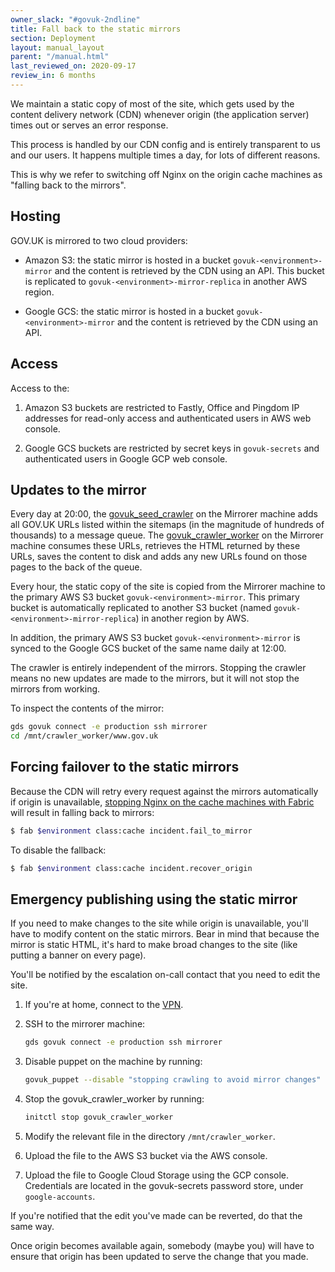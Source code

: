 ```yaml
---
owner_slack: "#govuk-2ndline"
title: Fall back to the static mirrors
section: Deployment
layout: manual_layout
parent: "/manual.html"
last_reviewed_on: 2020-09-17
review_in: 6 months
---
```


We maintain a static copy of most of the site, which gets used by the content delivery
network (CDN) whenever origin (the application server) times out or serves an error
response.

This process is handled by our CDN config and is entirely transparent to us and
our users. It happens multiple times a day, for lots of different reasons.

This is why we refer to switching off Nginx on the origin cache machines as
"falling back to the mirrors".

## Hosting

GOV.UK is mirrored to two cloud providers:

- Amazon S3: the static mirror is hosted in a bucket `govuk-<environment>-mirror` and the
  content is retrieved by the CDN using an API.  This bucket is replicated to
  `govuk-<environment>-mirror-replica` in another AWS region.

- Google GCS: the static mirror is hosted in a bucket `govuk-<environment>-mirror` and the
  content is retrieved by the CDN using an API.

## Access

Access to the:

1. Amazon S3 buckets are restricted to Fastly, Office and Pingdom IP addresses for read-only access
   and authenticated users in AWS web console.

1. Google GCS buckets are restricted by secret keys in `govuk-secrets` and authenticated users
   in Google GCP web console.

## Updates to the mirror

Every day at 20:00, the [govuk_seed_crawler][] on the Mirrorer machine adds all GOV.UK URLs listed
within the sitemaps (in the magnitude of hundreds of thousands) to a message queue. The [govuk_crawler_worker][]
on the Mirrorer machine consumes these URLs, retrieves the HTML returned by these URLs, saves the content
to disk and adds any new URLs found on those pages to the back of the queue.

Every hour, the static copy of the site is copied from the Mirrorer machine to the primary AWS S3 bucket
`govuk-<environment>-mirror`. This primary bucket is automatically replicated to another S3 bucket
(named `govuk-<environment>-mirror-replica`) in another region by AWS.

In addition, the primary AWS S3 bucket `govuk-<environment>-mirror` is synced to the Google GCS bucket
of the same name daily at 12:00.

The crawler is entirely independent of the mirrors. Stopping the crawler means no new updates are made
to the mirrors, but it will not stop the mirrors from working.

To inspect the contents of the mirror:

```bash
gds govuk connect -e production ssh mirrorer
cd /mnt/crawler_worker/www.gov.uk
```

## Forcing failover to the static mirrors

Because the CDN will retry every request against the mirrors automatically if origin is unavailable,
[stopping Nginx on the cache machines with Fabric][fab-fail] will result in falling back to mirrors:

```bash
$ fab $environment class:cache incident.fail_to_mirror
```

To disable the fallback:

```bash
$ fab $environment class:cache incident.recover_origin
```

[fab-fail]: https://github.com/alphagov/fabric-scripts/blob/master/incident.py

## Emergency publishing using the static mirror

If you need to make changes to the site while origin is unavailable, you'll have to
modify content on the static mirrors. Bear in mind that because the mirror is static
HTML, it's hard to make broad changes to the site (like putting a banner on every page).

You'll be notified by the escalation on-call contact that you need to edit the site.

1. If you're at home, connect to the [VPN][gds-vpn].

1. SSH to the mirrorer machine:

    ```bash
    gds govuk connect -e production ssh mirrorer
    ```

1. Disable puppet on the machine by running:

    ```bash
    govuk_puppet --disable "stopping crawling to avoid mirror changes"
    ```

1. Stop the govuk_crawler_worker by running:

    ```bash
    initctl stop govuk_crawler_worker
    ```

1. Modify the relevant file in the directory `/mnt/crawler_worker`.

1. Upload the file to the AWS S3 bucket via the AWS console.

1. Upload the file to Google Cloud Storage using the GCP
   console.  Credentials are located in the govuk-secrets password store, under `google-accounts`.

If you're notified that the edit you've made can be reverted, do that the same way.

Once origin becomes available again, somebody (maybe you) will have to ensure that
origin has been updated to serve the change that you made.

[govuk_crawler_worker]: https://github.com/alphagov/govuk_crawler_worker
[govuk_seed_crawler]: https://github.com/alphagov/govuk_seed_crawler
[govuk_mirror-puppet]: https://github.com/alphagov/govuk_mirror-puppet
[govuk_mirror-deployment]: https://github.com/alphagov/govuk_mirror-deployment
[gds-vpn]: https://sites.google.com/a/digital.cabinet-office.gov.uk/gds/working-at-the-white-chapel-building/it-the-white-chapel-building/how-to/gds-vpn
